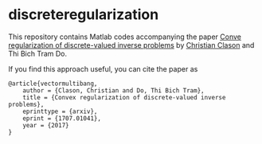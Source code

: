  discreteregularization
===============

This repository contains Matlab codes accompanying the paper [Conve regularization of discrete-valued inverse problems](http://arxiv.org/abs/1707.01041) by [Christian Clason](http://udue.de/clason) and Thi Bich Tram Do.

If you find this approach useful, you can cite the paper as

    @article{vectormultibang,
        author = {Clason, Christian and Do, Thi Bich Tram},
        title = {Convex regularization of discrete-valued inverse problems},
        eprinttype = {arxiv},
        eprint = {1707.01041},
        year = {2017}
    }
